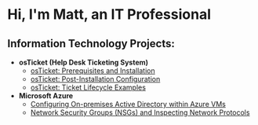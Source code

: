<h1>Hi, I'm Matt, an IT Professional</h1>

<h2>Information Technology Projects:</h2>

- <b>osTicket (Help Desk Ticketing System)</b>
  - [osTicket: Prerequisites and Installation](https://github.com/mromerodriven/osticket-prereqs)
  - [osTicket: Post-Installation Configuration](https://github.com/mromerodriven/post-install-config)
  - [osTicket: Ticket Lifecycle Examples](https://github.com/mromerodriven/ticket-lifecycle)
- <b>Microsoft Azure</b>
  - [Configuring On-premises Active Directory within Azure VMs](https://github.com/mromerodriven/configure-ad)
  - [Network Security Groups (NSGs) and Inspecting Network Protocols](https://github.com/mromerodriven/azure-network-protocols)


<!---
mromerodriven/mromerodriven is a ✨ special ✨ repository because its `README.md` (this file) appears on your GitHub profile.
You can click the Preview link to take a look at your changes.
--->
